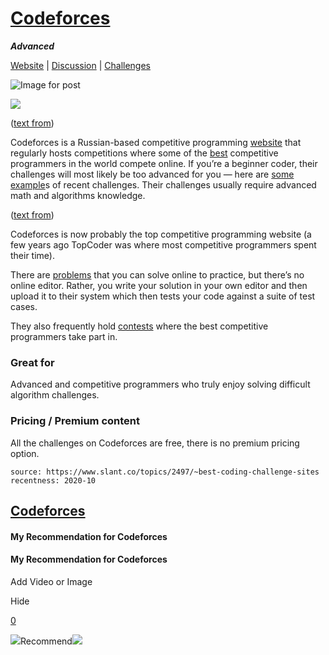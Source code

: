 # [Codeforces](http://codeforces.com/)

**_Advanced_**

[Website](https://codeforces.com/) | [Discussion](https://codeforces.com/groups) | [Challenges](https://codeforces.com/problemset)

![Image for post](https://miro.medium.com/max/4968/1*tvTDgKJSw5YKgr57Fcvypw.png)

![](https://www.freecodecamp.org/news/content/images/2020/05/codeforces-hero.png)

([text from](https://medium.com/coderbyte/the-10-best-coding-challenge-websites-for-2018-12b57645b654))

Codeforces is a Russian-based competitive programming [website](https://en.wikipedia.org/wiki/Codeforces) that regularly hosts competitions where some of the [best](http://codeforces.com/profile/tourist) competitive programmers in the world compete online. If you’re a beginner coder, their challenges will most likely be too advanced for you — here are [some](http://codeforces.com/problemset/problem/908/C) [example](http://codeforces.com/problemset/problem/908/C)s of recent challenges. Their challenges usually require advanced math and algorithms knowledge.

([text from](https://www.freecodecamp.org/news/the-8-most-popular-coding-challenge-websites-of-2020/))

Codeforces is now probably the top competitive programming website (a few years ago TopCoder was where most competitive programmers spent their time).

There are [problems](https://codeforces.com/problemset) that you can solve online to practice, but there’s no online editor. Rather, you write your solution in your own editor and then upload it to their system which then tests your code against a suite of test cases.

They also frequently hold [contests](https://codeforces.com/contests) where the best competitive programmers take part in.

### Great for

Advanced and competitive programmers who truly enjoy solving difficult algorithm challenges.

### Pricing / Premium content

All the challenges on Codeforces are free, there is no premium pricing option.

```scrap
source: https://www.slant.co/topics/2497/~best-coding-challenge-sites
recentness: 2020-10
```

## [Codeforces](/topics/2497/viewpoints/10/~best-coding-challenge-sites~codeforces "Codeforces")

#### My Recommendation for Codeforces

#### My Recommendation for Codeforces

Add Video or Image

Hide

[0](http://codeforces.com/)

![](/images/icons/detailed/thumbs-up.svg)Recommend![](/images/icons/detailed/thumbs-down.svg)

